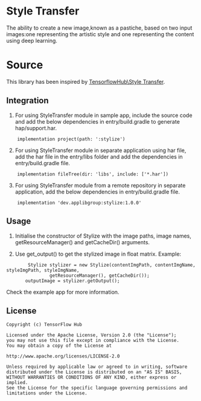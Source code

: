 # Style Transfer
The ability to create a new image,known as a pastiche, based on two input images:one representing the artistic style and one representing the content using deep learning.


# Source
This library has been inspired by [TensorflowHub\\Style Transfer](https://tfhub.dev/google/lite-model/magenta/arbitrary-image-stylization-v1-256/int8/prediction/1).

## Integration
 1. For using StyleTransfer module in sample app, include the source code and add the below dependencies in entry/build.gradle to generate hap/support.har.

```
	implementation project(path: ':stylize')
```

 2. For using StyleTransfer module in separate application using har file, add the har file in the entry/libs folder and add the dependencies in entry/build.gradle file.

```
	implementation fileTree(dir: 'libs', include: ['*.har'])
```
 3. For using StyleTransfer module from a remote repository in separate application, add the below dependencies in entry/build.gradle file.

```
	implementation 'dev.applibgroup:stylize:1.0.0'
```

## Usage
 1. Initialise the constructor of Stylize with the image paths, image names, getResourceManager() and getCacheDir() arguments.
 
 2. Use get_output() to get the stylized image in float matrix.
Example:

```slice
    	Stylize stylizer = new Stylize(contentImgPath, contentImgName, styleImgPath, styleImgName,
    			getResourceManager(), getCacheDir());
       outputImage = stylizer.getOutput();
```
Check the example app for more information.

## License

	Copyright (c) TensorFlow Hub

	Licensed under the Apache License, Version 2.0 (the "License");
	you may not use this file except in compliance with the License.
	You may obtain a copy of the License at

	http://www.apache.org/licenses/LICENSE-2.0

	Unless required by applicable law or agreed to in writing, software
	distributed under the License is distributed on an "AS IS" BASIS,
	WITHOUT WARRANTIES OR CONDITIONS OF ANY KIND, either express or implied.
	See the License for the specific language governing permissions and
	limitations under the License.

